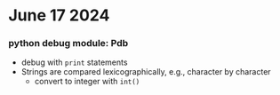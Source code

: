 # June 17 2024

### python debug module: Pdb
- debug with `print` statements
- Strings are compared lexicographically, e.g., character by character
    - convert to integer with `int()`

